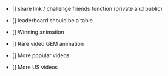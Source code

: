 - [] share link / challenge friends function (private and public)
- [] leaderboard should be a table

- [] Winning animation
- [] Rare video GEM animation
- [] More popular videos
- [] More US videos
